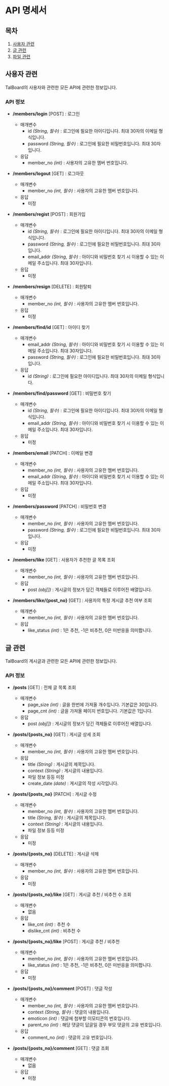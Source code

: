 # API 명세서

목차
---

1. [사용자 관련](#사용자-관련)
2. [글 관련](#글-관련)
3. [파일 관련](#파일-관련)


## 사용자 관련
TalBoard의 사용자와 관련한 모든 API에 관련한 정보입니다.


### API 정보
* **/members/login** [POST] : 로그인
  - 매개변수
    + id *(String, 필수)*  : 로그인에 필요한 아이디입니다. 최대 30자의 이메일 형식입니다.
    + password *(String, 필수)*  :  로그인에 필요한 비밀번호입니다. 최대 30자입니다.
  - 응답
    + member_no *(int)*  :  사용자의 고유한 멤버 번호입니다.

* **/members/logout** [GET] : 로그아웃
  - 매개변수
    + member_no *(int, 필수)*  :  사용자의 고유한 멤버 번호입니다.
  - 응답
    + 미정

* **/members/regist** [POST] : 회원가입
  - 매개변수
    + id *(String, 필수)*  : 로그인에 필요한 아이디입니다. 최대 30자의 이메일 형식입니다.
    + password *(String, 필수)*  :  로그인에 필요한 비밀번호입니다. 최대 30자입니다.
    + email_addr *(String, 필수)*  : 아이디와 비밀번호 찾기 시 이용할 수 있는 이메일 주소입니다. 최대 30자입니다.
  - 응답
    + 미정

* **/members/resign** [DELETE] : 회원탈퇴
  - 매개변수
    + member_no *(int, 필수)*  :  사용자의 고유한 멤버 번호입니다.
  - 응답
    + 미정

* **/members/find/id** [GET] : 아이디 찾기
  - 매개변수
    + email_addr *(String, 필수)*  : 아이디와 비밀번호 찾기 시 이용할 수 있는 이메일 주소입니다. 최대 30자입니다.
    + password *(String, 필수)*  :  로그인에 필요한 비밀번호입니다. 최대 30자입니다.
  - 응답
    + id *(String)*  : 로그인에 필요한 아이디입니다. 최대 30자의 이메일 형식입니다.

* **/members/find/password** [GET] : 비밀번호 찾기
  - 매개변수
    + id *(String, 필수)*  : 로그인에 필요한 아이디입니다. 최대 30자의 이메일 형식입니다.
    + email_addr *(String, 필수)*  : 아이디와 비밀번호 찾기 시 이용할 수 있는 이메일 주소입니다. 최대 30자입니다.
  - 응답
    + 미정

* **/members/email** [PATCH] : 이메일 변경
  - 매개변수
    + member_no *(int, 필수)*  :  사용자의 고유한 멤버 번호입니다.
    + email_addr *(String, 필수)*  : 아이디와 비밀번호 찾기 시 이용할 수 있는 이메일 주소입니다. 최대 30자입니다.
  - 응답
    + 미정

* **/members/password** [PATCH] : 비밀번호 변경
  - 매개변수
    + member_no *(int, 필수)*  :  사용자의 고유한 멤버 번호입니다.
    + password *(String, 필수)*  :  로그인에 필요한 비밀번호입니다. 최대 30자입니다.
  - 응답
    + 미정

* **/members/like** [GET] : 사용자가 추천한 글 목록 조회
  - 매개변수
    + member_no *(int, 필수)*  :  사용자의 고유한 멤버 번호입니다.
  - 응답
    + post *(obj[])*  : 게시글의 정보가 담긴 객체들로 이루어진 배열입니다.

* **/members/like/{post_no}** [GET] : 사용자의 특정 게시글 추천 여부 조회
  - 매개변수
    + member_no *(int, 필수)*  :  사용자의 고유한 멤버 번호입니다.
  - 응답
    + like_status *(int)*  :  1은 추천, -1은 비추천, 0은 미반응을 의미합니다.






## 글 관련
TalBoard의 게시글과 관련한 모든 API에 관련한 정보입니다.


### API 정보
* **/posts** [GET] : 전체 글 목록 조회
  - 매개변수
    + page_size *(int)*  : 글을 한번에 가져올 개수입니다. 기본값은 30입니다.
    + page_cnt *(int)*  :  글을 가져올 페이지 번호입니다. 기본값은 1입니다.
  - 응답
    + post *(obj[])*  :  게시글의 정보가 담긴 객체들로 이루어진 배열입니다.

* **/posts/{posts_no}** [GET] : 게시글 상세 조회
  - 매개변수
    + member_no *(int, 필수)*  :  사용자의 고유한 멤버 번호입니다.
  - 응답
    + title *(String)*  :  게시글의 제목입니다.
    + context *(String)*  :  게시글의 내용입니다.
    + 파일 정보 등등 미정
    + create_date *(date)*  :  게시글의 작성 시각입니다.

* **/posts/{posts_no}** [PATCH] : 게시글 수정
  - 매개변수
    + member_no *(int, 필수)*  :  사용자의 고유한 멤버 번호입니다.
    + title *(String, 필수)*  :  게시글의 제목입니다.
    + context *(String)*  :  게시글의 내용입니다.
    + 파일 정보 등등 미정
  - 응답
    + 미정

* **/posts/{posts_no}** [DELETE] : 게시글 삭제
  - 매개변수
    + member_no *(int, 필수)*  :  사용자의 고유한 멤버 번호입니다.
  - 응답
    + 미정


* **/posts/{posts_no}/like** [GET] : 게시글 추천 / 비추천 수 조회
  - 매개변수
    + 없음
  - 응답
    + like_cnt *(int)*  :  추천 수
    + dislike_cnt *(int)*  :  비추천 수

* **/posts/{posts_no}/like** [POST] : 게시글 추천 / 비추천
  - 매개변수
    + member_no *(int, 필수)*  :  사용자의 고유한 멤버 번호입니다.
    + like_status *(int)*  :  1은 추천, -1은 비추천, 0은 미반응을 의미합니다.
  - 응답
    + 미정


* **/posts/{posts_no}/comment** [POST] : 댓글 작성
  - 매개변수
    + member_no *(int, 필수)*  :  사용자의 고유한 멤버 번호입니다.
    + context *(String, 필수)*  :   댓글의 내용입니다.
    + emoticon *(int)*  :  댓글에 첨부할 이모티콘의 번호입니다.
    + parent_no *(int)*   :  해당 댓글이 답글일 경우 부모 댓글의 고유 번호입니다.
  - 응답
    + comment_no *(int)*  :  댓글의 고유 번호입니다.

* **/posts/{posts_no}/comment** [GET] : 댓글 조회
  - 매개변수
    + 없음
  - 응답
    + 미정
